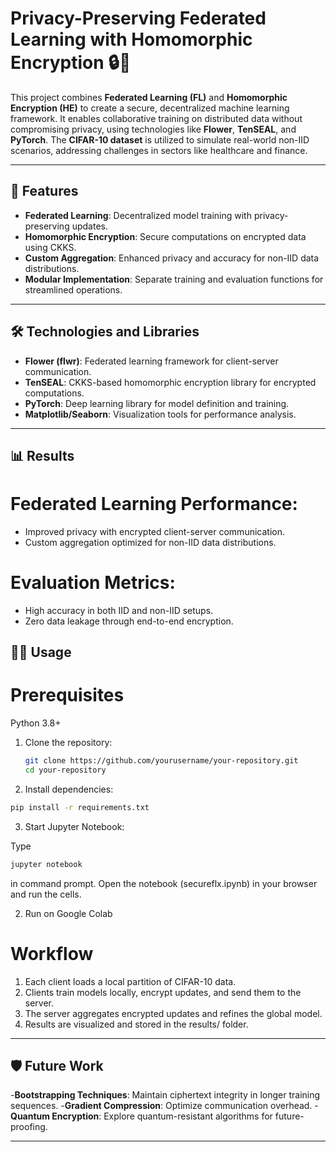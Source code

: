# Privacy-Preserving Federated Learning with Homomorphic Encryption 🔒🤖

This project combines **Federated Learning (FL)** and **Homomorphic Encryption (HE)** to create a secure, decentralized machine learning framework. It enables collaborative training on distributed data without compromising privacy, using technologies like **Flower**, **TenSEAL**, and **PyTorch**. The **CIFAR-10 dataset** is utilized to simulate real-world non-IID scenarios, addressing challenges in sectors like healthcare and finance.

---

## 🚀 Features
- **Federated Learning**: Decentralized model training with privacy-preserving updates.
- **Homomorphic Encryption**: Secure computations on encrypted data using CKKS.
- **Custom Aggregation**: Enhanced privacy and accuracy for non-IID data distributions.
- **Modular Implementation**: Separate training and evaluation functions for streamlined operations.

---

## 🛠️ Technologies and Libraries
- **Flower (flwr)**: Federated learning framework for client-server communication.
- **TenSEAL**: CKKS-based homomorphic encryption library for encrypted computations.
- **PyTorch**: Deep learning library for model definition and training.
- **Matplotlib/Seaborn**: Visualization tools for performance analysis.

---

## 📊 Results
# Federated Learning Performance:
- Improved privacy with encrypted client-server communication.
- Custom aggregation optimized for non-IID data distributions.
# Evaluation Metrics:
- High accuracy in both IID and non-IID setups.
- Zero data leakage through end-to-end encryption.


## 🧑‍💻 Usage
# Prerequisites
Python 3.8+

1. Clone the repository:

   ```bash
   git clone https://github.com/yourusername/your-repository.git
   cd your-repository
   ```

2. Install dependencies:

```bash
pip install -r requirements.txt
```

3. Start Jupyter Notebook:

Type
```bash
jupyter notebook
```
in command prompt. 
Open the notebook (secureflx.ipynb) in your browser and run the cells.

2. Run on Google Colab


# Workflow
1. Each client loads a local partition of CIFAR-10 data.
2. Clients train models locally, encrypt updates, and send them to the server.
3. The server aggregates encrypted updates and refines the global model.
4. Results are visualized and stored in the results/ folder.

---

## 🛡️ Future Work

-**Bootstrapping Techniques**: Maintain ciphertext integrity in longer training sequences.
-**Gradient Compression**: Optimize communication overhead.
-**Quantum Encryption**: Explore quantum-resistant algorithms for future-proofing.

---
